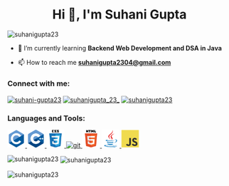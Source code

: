 <h1 align="center">Hi 👋, I'm Suhani Gupta</h1>
<p align="left"> <img src="https://komarev.com/ghpvc/?username=suhanigupta23&label=Profile%20views&color=0e75b6&style=flat" alt="suhanigupta23" /> </p>

- 🌱 I’m currently learning **Backend Web Development and DSA in Java**

- 📫 How to reach me **suhanigupta2304@gmail.com**

<h3 align="left">Connect with me:</h3>
<p align="left">
<a href="https://linkedin.com/in/suhani-gupta23" target="blank"><img align="center" src="https://raw.githubusercontent.com/rahuldkjain/github-profile-readme-generator/master/src/images/icons/Social/linked-in-alt.svg" alt="suhani-gupta23" height="30" width="40" /></a>
<a href="https://instagram.com/suhanigupta_23_" target="blank"><img align="center" src="https://raw.githubusercontent.com/rahuldkjain/github-profile-readme-generator/master/src/images/icons/Social/instagram.svg" alt="suhanigupta_23_" height="30" width="40" /></a>
<a href="https://www.codechef.com/users/suhanigupta23" target="blank"><img align="center" src="https://cdn.jsdelivr.net/npm/simple-icons@3.1.0/icons/codechef.svg" alt="suhanigupta23" height="30" width="40" /></a>
</p>

<h3 align="left">Languages and Tools:</h3>
<p align="left"> <a href="https://www.cprogramming.com/" target="_blank" rel="noreferrer"> <img src="https://raw.githubusercontent.com/devicons/devicon/master/icons/c/c-original.svg" alt="c" width="40" height="40"/> </a> <a href="https://www.w3schools.com/cpp/" target="_blank" rel="noreferrer"> <img src="https://raw.githubusercontent.com/devicons/devicon/master/icons/cplusplus/cplusplus-original.svg" alt="cplusplus" width="40" height="40"/> </a> <a href="https://www.w3schools.com/css/" target="_blank" rel="noreferrer"> <img src="https://raw.githubusercontent.com/devicons/devicon/master/icons/css3/css3-original-wordmark.svg" alt="css3" width="40" height="40"/> </a> <a href="https://git-scm.com/" target="_blank" rel="noreferrer"> <img src="https://www.vectorlogo.zone/logos/git-scm/git-scm-icon.svg" alt="git" width="40" height="40"/> </a> <a href="https://www.w3.org/html/" target="_blank" rel="noreferrer"> <img src="https://raw.githubusercontent.com/devicons/devicon/master/icons/html5/html5-original-wordmark.svg" alt="html5" width="40" height="40"/> </a> <a href="https://www.java.com" target="_blank" rel="noreferrer"> <img src="https://raw.githubusercontent.com/devicons/devicon/master/icons/java/java-original.svg" alt="java" width="40" height="40"/> </a> <a href="https://developer.mozilla.org/en-US/docs/Web/JavaScript" target="_blank" rel="noreferrer"> <img src="https://raw.githubusercontent.com/devicons/devicon/master/icons/javascript/javascript-original.svg" alt="javascript" width="40" height="40"/> </a> </p>

<p><img align="left" src="https://github-readme-stats.vercel.app/api/top-langs?username=suhanigupta23&show_icons=true&locale=en&layout=compact" alt="suhanigupta23" /></p>

<p>&nbsp;<img align="center" src="https://github-readme-stats.vercel.app/api?username=suhanigupta23&show_icons=true&locale=en" alt="suhanigupta23" /></p>

<p><img align="center" src="https://github-readme-streak-stats.herokuapp.com/?user=suhanigupta23&" alt="suhanigupta23" /></p>


